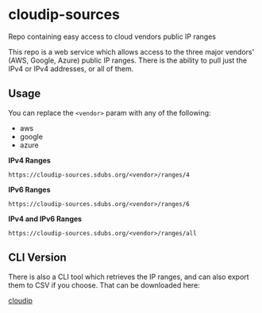 # cloudip-sources
Repo containing easy access to cloud vendors public IP ranges

This repo is a web service which allows access to the three major vendors' (AWS, Google, Azure) public IP ranges. There is the ability to pull just the IPv4 or IPv4 addresses, or all of them.

## Usage

You can replace the `<vendor>` param with any of the following:
* aws
* google
* azure

**IPv4 Ranges**

`https://cloudip-sources.sdubs.org/<vendor>/ranges/4`

**IPv6 Ranges**

`https://cloudip-sources.sdubs.org/<vendor>/ranges/6`

**IPv4 and IPv6 Ranges**

`https://cloudip-sources.sdubs.org/<vendor>/ranges/all`

## CLI Version

There is also a CLI tool which retrieves the IP ranges, and can also export them to CSV if you choose. That can be downloaded here:

[cloudip](https://github.com/scottdware/cloudip/releases/latest)
